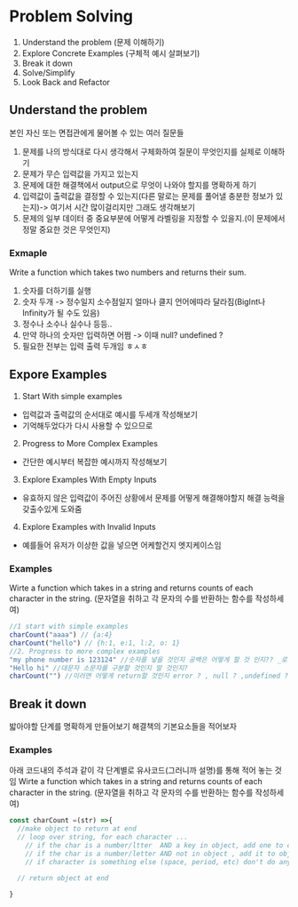 # Problem Solving

1. Understand the problem (문제 이해하기)
2. Explore Concrete Examples (구체적 예시 살펴보기)
3. Break it down
4. Solve/Simplify
5. Look Back and Refactor

## Understand the problem
본인 자신 또는 면접관에게 물어볼 수 있는 여러 질문들

1. 문제를 나의 방식대로 다시 생각해서 구체화하여 질문이 무엇인지를 실제로 이해하기
2. 문제가 무슨 입력값을 가지고 있는지
3. 문제에 대한 해결책에서 output으로 무엇이 나와야 할지를 명확하게 하기
4. 입력값이 출력값을 결정할 수 있는지(다른 말로는 문제를 풀어낼 충분한 정보가 있는지)-> 여기서 시간 많이걸리지만 그래도 생각해보기
5. 문제의 일부 데이터 중 중요부분에 어떻게 라벨링을 지정할 수 있을지.(이 문제에서 정말 중요한 것은 무엇인지)

### Exmaple
Write a function which takes two numbers and returns their sum.
1. 숫자를 더하기를 실행
2. 숫자 두개 -> 정수일지 소수점일지 얼마나 클지 언어에따라 달라짐(BigInt나 Infinity가 될 수도 있음)
3. 정수나 소수나 실수나 등등..
4. 만약 하나의 숫자만 입력하면 어쩜 -> 이때 null? undefined ?
5. 필요한 전부는 입력 출력 두개임 ㅎㅅㅎ

## Expore Examples
1. Start With simple examples
  - 입력값과 출력값의 순서대로 예시를 두세개 작성해보기
  - 기억해두었다가 다시 사용할 수 있으므로
2. Progress to More Complex Examples
  - 간단한 예시부터 복잡한 예시까지 작성해보기
3. Explore Examples With Empty Inputs
  - 유효하지 않은 입력값이 주어진 상황에서 문제를 어떻게 해결해야할지 해결 능력을 갖출수있게 도와줌
4. Explore Examples with Invalid Inputs
  - 예를들어 유저가 이상한 값을 넣으면 어케할건지 엣지케이스임

### Examples
Wirte a function which takes in a string and returns counts of each character in the string.
(문자열을 취하고 각 문자의 수를 반환하는 함수를 작성하세여)
```javascript
//1 start with simple examples
charCount("aaaa") // {a:4}
charCount("hello") // {h:1, e:1, l:2, o: 1}
//2. Progress to more complex examples
"my phone number is 123124" //숫자를 넣을 것인지 공백은 어떻게 할 것 인지?? _로 처리??
"Hello hi" //대문자 소문자를 구분할 것인지 말 것인지?
charCount("") //이러면 어떻게 return할 것인지 error ? , null ? ,undefined ? 만약 입력값이 이렇다면 ??

```

## Break it down
밟아야할 단계를 명확하게 만들어보기 해결책의 기본요소들을 적어보자

### Examples
아래 코드내의 주석과 같이 각 단계별로 유사코드(그러니까 설명)를 통해 적어 놓는 것임
Wirte a function which takes in a string and returns counts of each character in the string.
(문자열을 취하고 각 문자의 수를 반환하는 함수를 작성하세여)
```javascript
const charCount =(str) =>{
  //make object to return at end
  // loop over string, for each character ...
    // if the char is a number/ltter  AND a key in object, add one to count
    // if the char is a number/letter AND not in object , add it to object and set value to 1
    // if character is something else (space, period, etc) don't do anything

  // return object at end

}

```